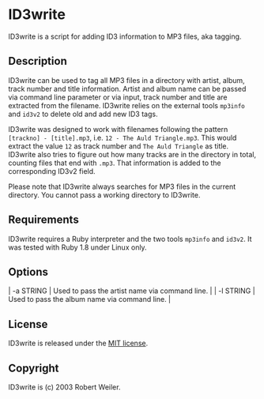 ﻿# ID3write

ID3write is a script for adding ID3 information to MP3 files, aka tagging.

## Description

ID3write can be used to tag all MP3 files in a directory with artist, album, track number and title information. Artist and album name can be passed via command line parameter or via input, track number and title are extracted from the filename. ID3write relies on the external tools `mp3info` and `id3v2` to delete old and add new ID3 tags.

ID3write was designed to work with filenames following the pattern `[trackno] - [title].mp3`, i.e. `12 - The Auld Triangle.mp3`. This would extract the value `12` as track number and `The Auld Triangle` as title. ID3write also tries to figure out how many tracks are in the directory in total, counting files that end with `.mp3`. That information is added to the corresponding ID3v2 field.

Please note that ID3write always searches for MP3 files in the current directory. You cannot pass a working directory to ID3write.

## Requirements

ID3write requires a Ruby interpreter and the two tools `mp3info` and `id3v2`. It was tested with Ruby 1.8 under Linux only.

## Options

| -a STRING | Used to pass the artist name via command line. |
| -l STRING | Used to pass the album name via command line.  |

## License

ID3write is released under the [MIT license](https://opensource.org/licenses/MIT).

## Copyright

ID3write is (c) 2003 Robert Weiler.


